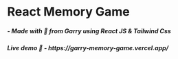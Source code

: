 # React Memory Game


<h5>- Made with 💓 from Garry using <stong>React JS</stong> & <strong>Tailwind Css</strong></h5>
<h5>Live demo 🔗 - https://garry-memory-game.vercel.app/</h5>

